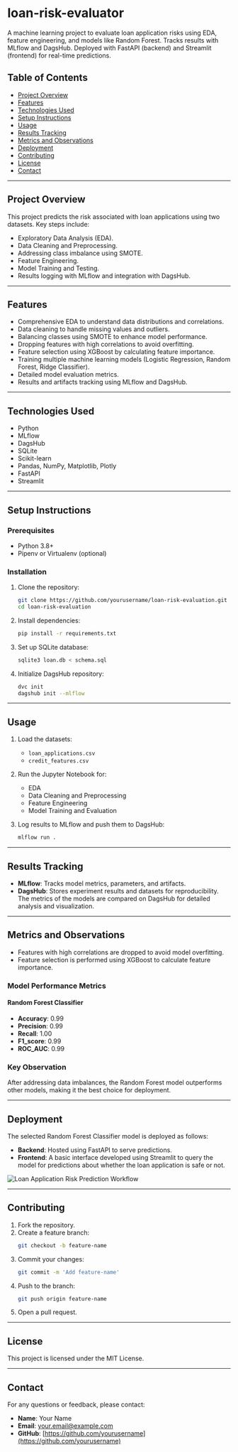 # loan-risk-evaluator
A machine learning project to evaluate loan application risks using EDA, feature engineering, and models like Random Forest. Tracks results with MLflow and DagsHub. Deployed with FastAPI (backend) and Streamlit (frontend) for real-time predictions.

## Table of Contents
- [Project Overview](#project-overview)
- [Features](#features)
- [Technologies Used](#technologies-used)
- [Setup Instructions](#setup-instructions)
- [Usage](#usage)
- [Results Tracking](#results-tracking)
- [Metrics and Observations](#metrics-and-observations)
- [Deployment](#deployment)
- [Contributing](#contributing)
- [License](#license)
- [Contact](#contact)

---

## Project Overview
This project predicts the risk associated with loan applications using two datasets. Key steps include:
- Exploratory Data Analysis (EDA).
- Data Cleaning and Preprocessing.
- Addressing class imbalance using SMOTE.
- Feature Engineering.
- Model Training and Testing.
- Results logging with MLflow and integration with DagsHub.

---

## Features
- Comprehensive EDA to understand data distributions and correlations.
- Data cleaning to handle missing values and outliers.
- Balancing classes using SMOTE to enhance model performance.
- Dropping features with high correlations to avoid overfitting.
- Feature selection using XGBoost by calculating feature importance.
- Training multiple machine learning models (Logistic Regression, Random Forest, Ridge Classifier).
- Detailed model evaluation metrics.
- Results and artifacts tracking using MLflow and DagsHub.

---

## Technologies Used
- Python
- MLflow
- DagsHub
- SQLite
- Scikit-learn
- Pandas, NumPy, Matplotlib, Plotly
- FastAPI
- Streamlit

---

## Setup Instructions

### Prerequisites
- Python 3.8+
- Pipenv or Virtualenv (optional)

### Installation

1. Clone the repository:
   ```bash
   git clone https://github.com/yourusername/loan-risk-evaluation.git
   cd loan-risk-evaluation
   ```

2. Install dependencies:
   ```bash
   pip install -r requirements.txt
   ```

3. Set up SQLite database:
   ```bash
   sqlite3 loan.db < schema.sql
   ```

4. Initialize DagsHub repository:
   ```bash
   dvc init
   dagshub init --mlflow
   ```

---

## Usage

1. Load the datasets:
   - `loan_applications.csv`
   - `credit_features.csv`

2. Run the Jupyter Notebook for:
   - EDA
   - Data Cleaning and Preprocessing
   - Feature Engineering
   - Model Training and Evaluation

3. Log results to MLflow and push them to DagsHub:
   ```bash
   mlflow run .
   ```

---

## Results Tracking
- **MLflow**: Tracks model metrics, parameters, and artifacts.
- **DagsHub**: Stores experiment results and datasets for reproducibility. The metrics of the models are compared on DagsHub for detailed analysis and visualization.

---

## Metrics and Observations
- Features with high correlations are dropped to avoid model overfitting.
- Feature selection is performed using XGBoost to calculate feature importance.

### Model Performance Metrics
#### Random Forest Classifier
- **Accuracy**: 0.99
- **Precision**: 0.99
- **Recall**: 1.00
- **F1_score**: 0.99
- **ROC_AUC**: 0.99

### Key Observation
After addressing data imbalances, the Random Forest model outperforms other models, making it the best choice for deployment.

---

## Deployment
The selected Random Forest Classifier model is deployed as follows:
- **Backend**: Hosted using FastAPI to serve predictions.
- **Frontend**: A basic interface developed using Streamlit to query the model for predictions about whether the loan application is safe or not.

![Loan Application Risk Prediction Workflow](image_path_here)

---

## Contributing
1. Fork the repository.
2. Create a feature branch:
   ```bash
   git checkout -b feature-name
   ```
3. Commit your changes:
   ```bash
   git commit -m 'Add feature-name'
   ```
4. Push to the branch:
   ```bash
   git push origin feature-name
   ```
5. Open a pull request.

---

## License
This project is licensed under the MIT License.

---

## Contact
For any questions or feedback, please contact:
- **Name**: Your Name
- **Email**: [your.email@example.com](mailto:your.email@example.com)
- **GitHub**: [https://github.com/yourusername](https://github.com/yourusername)
